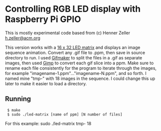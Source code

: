 Controlling RGB LED display with Raspberry Pi GPIO
==================================================

This is mostly experimental code based from (c) Henner Zeller <h.zeller@acm.org> 

This version works with a [16 x 32 LED matrix](http://www.adafruit.com/products/420) and displays an image sequence animation. Convert any .gif file to .ppm, then save in source directory to run. I used [Gifmaker](http://gifmaker.me/exploder/) to split the files in a .gif as separate images, then used [Gimp](http://www.gimp.org/downloads/) to convert each gif slice into a ppm. Make sure to rename each file consistently for the program to iterate through the images, for example "imagename-1.ppm"..."imagename-N.ppm", and so forth. I named mine "tmp-" with 18 images in the sequence. I could change this up later to make it easier to load a directory.

Running
-------

     $ make
     $ sudo ./led-matrix [name of ppm] [N number of files]

For this example: sudo ./led-matrix tmp- 18
